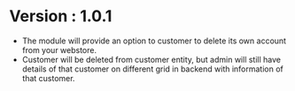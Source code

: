 Version : 1.0.1
========================
- The module will provide an option to customer to delete its own account from your webstore.
- Customer will be deleted from customer entity, but admin will still have details of that customer on different grid in backend with information of that customer.
